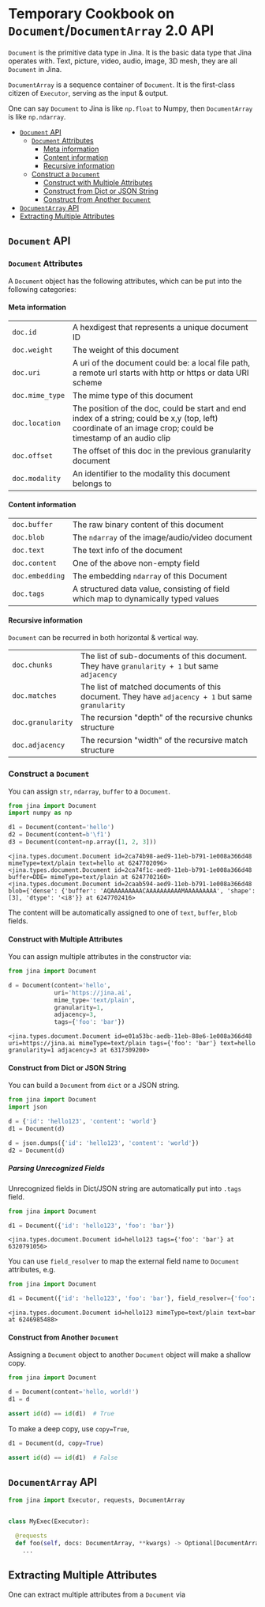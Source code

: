 # Temporary Cookbook on `Document`/`DocumentArray` 2.0 API

`Document` is the primitive data type in Jina. It is the basic data type that Jina operates with. Text, picture, video,
audio, image, 3D mesh, they are all `Document` in Jina.

`DocumentArray` is a sequence container of `Document`. It is the first-class citizen of `Executor`, serving as the input
& output.

One can say `Document` to Jina is like `np.float` to Numpy, then `DocumentArray` is like `np.ndarray`.

<!-- START doctoc generated TOC please keep comment here to allow auto update -->
<!-- DON'T EDIT THIS SECTION, INSTEAD RE-RUN doctoc TO UPDATE -->

- [`Document` API](#document-api)
  - [`Document` Attributes](#document-attributes)
    - [Meta information](#meta-information)
    - [Content information](#content-information)
    - [Recursive information](#recursive-information)
  - [Construct a `Document`](#construct-a-document)
    - [Construct with Multiple Attributes](#construct-with-multiple-attributes)
    - [Construct from Dict or JSON String](#construct-from-dict-or-json-string)
    - [Construct from Another `Document`](#construct-from-another-document)
- [`DocumentArray` API](#documentarray-api)
- [Extracting Multiple Attributes](#extracting-multiple-attributes)

<!-- END doctoc generated TOC please keep comment here to allow auto update -->

## `Document` API

### `Document` Attributes

A `Document` object has the following attributes, which can be put into the following categories:

#### Meta information

|     |     |
| --- | --- |
| `doc.id` | A hexdigest that represents a unique document ID |
| `doc.weight` | The weight of this document |
| `doc.uri` | A uri of the document could be: a local file path, a remote url starts with http or https or data URI scheme |  
| `doc.mime_type` | The mime type of this document |
| `doc.location` | The position of the doc, could be start and end index of a string; could be x,y (top, left) coordinate of an image crop; could be timestamp of an audio clip |
| `doc.offset` | The offset of this doc in the previous granularity document|
| `doc.modality` | An identifier to the modality this document belongs to|

#### Content information

|     |     |
| --- | --- |
| `doc.buffer` | The raw binary content of this document |
| `doc.blob` | The `ndarray` of the image/audio/video document |
| `doc.text` | The text info of the document |
| `doc.content` | One of the above non-empty field |
| `doc.embedding` | The embedding `ndarray` of this Document |
| `doc.tags` | A structured data value, consisting of field which map to dynamically typed values |

#### Recursive information

`Document` can be recurred in both horizontal & vertical way.

|     |     |
| --- | --- |
| `doc.chunks` | The list of sub-documents of this document. They have `granularity + 1` but same `adjacency` |
| `doc.matches` | The list of matched documents of this document. They have `adjacency + 1` but same `granularity` |
|  `doc.granularity` | The recursion "depth" of the recursive chunks structure |
|  `doc.adjacency` | The recursion "width" of the recursive match structure |

### Construct a `Document`

You can assign `str`, `ndarray`, `buffer` to a `Document`.

```python
from jina import Document
import numpy as np

d1 = Document(content='hello')
d2 = Document(content=b'\f1')
d3 = Document(content=np.array([1, 2, 3]))
```

```text
<jina.types.document.Document id=2ca74b98-aed9-11eb-b791-1e008a366d48 mimeType=text/plain text=hello at 6247702096>
<jina.types.document.Document id=2ca74f1c-aed9-11eb-b791-1e008a366d48 buffer=DDE= mimeType=text/plain at 6247702160>
<jina.types.document.Document id=2caab594-aed9-11eb-b791-1e008a366d48 blob={'dense': {'buffer': 'AQAAAAAAAAACAAAAAAAAAAMAAAAAAAAA', 'shape': [3], 'dtype': '<i8'}} at 6247702416>
```

The content will be automatically assigned to one of `text`, `buffer`, `blob` fields.

#### Construct with Multiple Attributes

You can assign multiple attributes in the constructor via:

```python
from jina import Document

d = Document(content='hello',
             uri='https://jina.ai',
             mime_type='text/plain',
             granularity=1,
             adjacency=3,
             tags={'foo': 'bar'})
```

```text
<jina.types.document.Document id=e01a53bc-aedb-11eb-88e6-1e008a366d48 uri=https://jina.ai mimeType=text/plain tags={'foo': 'bar'} text=hello granularity=1 adjacency=3 at 6317309200>
```

#### Construct from Dict or JSON String

You can build a `Document` from `dict` or a JSON string.

```python
from jina import Document
import json

d = {'id': 'hello123', 'content': 'world'}
d1 = Document(d)

d = json.dumps({'id': 'hello123', 'content': 'world'})
d2 = Document(d)
```

##### Parsing Unrecognized Fields

Unrecognized fields in Dict/JSON string are automatically put into `.tags` field.

```python
from jina import Document

d1 = Document({'id': 'hello123', 'foo': 'bar'})
```

```text
<jina.types.document.Document id=hello123 tags={'foo': 'bar'} at 6320791056>
```

You can use `field_resolver` to map the external field name to `Document` attributes, e.g.

```python
from jina import Document

d1 = Document({'id': 'hello123', 'foo': 'bar'}, field_resolver={'foo': 'content'})
```

```text
<jina.types.document.Document id=hello123 mimeType=text/plain text=bar at 6246985488>
```

#### Construct from Another `Document`

Assigning a `Document` object to another `Document` object will make a shallow copy.

```python
from jina import Document

d = Document(content='hello, world!')
d1 = d

assert id(d) == id(d1)  # True
```

To make a deep copy, use `copy=True`,

```python
d1 = Document(d, copy=True)

assert id(d) == id(d1)  # False
```

## `DocumentArray` API

```python
from jina import Executor, requests, DocumentArray


class MyExec(Executor):

  @requests
  def foo(self, docs: DocumentArray, **kwargs) -> Optional[DocumentArray]:
    ...
```

## Extracting Multiple Attributes

One can extract multiple attributes from a `Document` via




